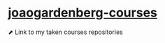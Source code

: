 # [joaogardenberg-courses](https://github.com/joaogardenberg-courses/)
⬈ Link to my taken courses repositories
